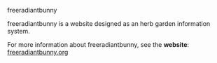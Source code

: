 freeradiantbunny

freeradiantbunny is a website designed as an herb garden information system.

For more information about freeradiantbunny, see the **website**: [freeradiantbunny.org](https://freeradiantbunny.org/)
